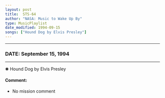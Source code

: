 ```yaml
---
layout: post
title:  STS-64
author: "NASA: Music to Wake Up By"
type: MusicPlaylist
date_modified: 1994-09-15
songs: ["Hound Dog by Elvis Presley"]
---
```


----
### DATE: September 15, 1994
----
✺ Hound Dog by Elvis Presley

#### Comment:
* No mission comment



<br/>
<center>
	<a target="_blank"
	   href="https://twitter.com/intent/tweet?hashtags=Space,NASA,Playlist,NASAWakeupCalls,SpaceProgram&text={{ page.author}}, '{{ page.songs.first }}' {{ page.title }}, {{ page.date | date: '%B %d, %Y' }}. {{ site.url }}{{ page.url }} @nasawakeupcalls">
	   <i class="fab fa-twitter" alt="Tweet this page" style="font-size: 1.3em;"></i>
	</a>
	&nbsp; 	<i class="fas fa-user-astronaut" style="font-size: 1.5em;"></i> &nbsp;
    <a type="amzn" search="'Hound Dog by Elvis Presley'" category="popular music">
        <i class="fab fa-amazon" style="font-size: 1.3em;"></i>
    </a>
</center>
